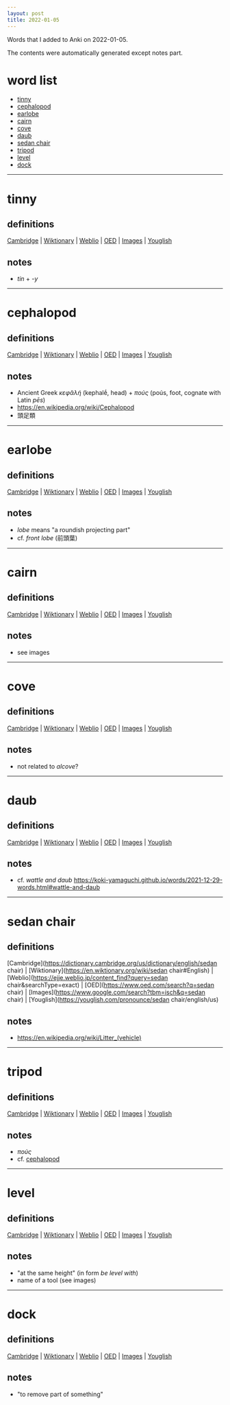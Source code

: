 ```yaml
---
layout: post
title: 2022-01-05
---
```


Words that I added to Anki on 2022-01-05.

The contents were automatically generated except notes part.
# word list
- [tinny](#tinny)
- [cephalopod](#cephalopod)
- [earlobe](#earlobe)
- [cairn](#cairn)
- [cove](#cove)
- [daub](#daub)
- [sedan chair](#sedan-chair)
- [tripod](#tripod)
- [level](#level)
- [dock](#dock)

---

# tinny
## definitions
[Cambridge](https://dictionary.cambridge.org/us/dictionary/english/tinny)
|
[Wiktionary](https://en.wiktionary.org/wiki/tinny#English)
|
[Weblio](https://ejje.weblio.jp/content_find?query=tinny&searchType=exact)
|
[OED](https://www.oed.com/search?q=tinny)
|
[Images](https://www.google.com/search?tbm=isch&q=tinny)
|
[Youglish](https://youglish.com/pronounce/tinny/english/us)

## notes
- *tin* + *-y*

---

# cephalopod
## definitions
[Cambridge](https://dictionary.cambridge.org/us/dictionary/english/cephalopod)
|
[Wiktionary](https://en.wiktionary.org/wiki/cephalopod#English)
|
[Weblio](https://ejje.weblio.jp/content_find?query=cephalopod&searchType=exact)
|
[OED](https://www.oed.com/search?q=cephalopod)
|
[Images](https://www.google.com/search?tbm=isch&q=cephalopod)
|
[Youglish](https://youglish.com/pronounce/cephalopod/english/us)

## notes
- Ancient Greek *κεφᾰλή* (kephalḗ, head) + *πούς* (poús, foot, cognate with Latin *pēs*)
- <https://en.wikipedia.org/wiki/Cephalopod>
- 頭足類

---

# earlobe
## definitions
[Cambridge](https://dictionary.cambridge.org/us/dictionary/english/earlobe)
|
[Wiktionary](https://en.wiktionary.org/wiki/earlobe#English)
|
[Weblio](https://ejje.weblio.jp/content_find?query=earlobe&searchType=exact)
|
[OED](https://www.oed.com/search?q=earlobe)
|
[Images](https://www.google.com/search?tbm=isch&q=earlobe)
|
[Youglish](https://youglish.com/pronounce/earlobe/english/us)

## notes
- *lobe* means "a roundish projecting part"
- cf. *front lobe* (前頭葉)

---

# cairn
## definitions
[Cambridge](https://dictionary.cambridge.org/us/dictionary/english/cairn)
|
[Wiktionary](https://en.wiktionary.org/wiki/cairn#English)
|
[Weblio](https://ejje.weblio.jp/content_find?query=cairn&searchType=exact)
|
[OED](https://www.oed.com/search?q=cairn)
|
[Images](https://www.google.com/search?tbm=isch&q=cairn)
|
[Youglish](https://youglish.com/pronounce/cairn/english/us)

## notes
- see images

---

# cove
## definitions
[Cambridge](https://dictionary.cambridge.org/us/dictionary/english/cove)
|
[Wiktionary](https://en.wiktionary.org/wiki/cove#English)
|
[Weblio](https://ejje.weblio.jp/content_find?query=cove&searchType=exact)
|
[OED](https://www.oed.com/search?q=cove)
|
[Images](https://www.google.com/search?tbm=isch&q=cove)
|
[Youglish](https://youglish.com/pronounce/cove/english/us)

## notes
- not related to *alcove*?

---

# daub
## definitions
[Cambridge](https://dictionary.cambridge.org/us/dictionary/english/daub)
|
[Wiktionary](https://en.wiktionary.org/wiki/daub#English)
|
[Weblio](https://ejje.weblio.jp/content_find?query=daub&searchType=exact)
|
[OED](https://www.oed.com/search?q=daub)
|
[Images](https://www.google.com/search?tbm=isch&q=daub)
|
[Youglish](https://youglish.com/pronounce/daub/english/us)

## notes
- cf. *wattle and daub* <https://koki-yamaguchi.github.io/words/2021-12-29-words.html#wattle-and-daub>

---

# sedan chair
## definitions
[Cambridge](https://dictionary.cambridge.org/us/dictionary/english/sedan chair)
|
[Wiktionary](https://en.wiktionary.org/wiki/sedan chair#English)
|
[Weblio](https://ejje.weblio.jp/content_find?query=sedan chair&searchType=exact)
|
[OED](https://www.oed.com/search?q=sedan chair)
|
[Images](https://www.google.com/search?tbm=isch&q=sedan chair)
|
[Youglish](https://youglish.com/pronounce/sedan chair/english/us)

## notes
- <https://en.wikipedia.org/wiki/Litter_(vehicle)>

---

# tripod
## definitions
[Cambridge](https://dictionary.cambridge.org/us/dictionary/english/tripod)
|
[Wiktionary](https://en.wiktionary.org/wiki/tripod#English)
|
[Weblio](https://ejje.weblio.jp/content_find?query=tripod&searchType=exact)
|
[OED](https://www.oed.com/search?q=tripod)
|
[Images](https://www.google.com/search?tbm=isch&q=tripod)
|
[Youglish](https://youglish.com/pronounce/tripod/english/us)

## notes
- *πούς*
- cf. [cephalopod](#cephalopod)

---

# level
## definitions
[Cambridge](https://dictionary.cambridge.org/us/dictionary/english/level)
|
[Wiktionary](https://en.wiktionary.org/wiki/level#English)
|
[Weblio](https://ejje.weblio.jp/content_find?query=level&searchType=exact)
|
[OED](https://www.oed.com/search?q=level)
|
[Images](https://www.google.com/search?tbm=isch&q=level)
|
[Youglish](https://youglish.com/pronounce/level/english/us)

## notes
- "at the same height" (in form *be level with*)
- name of a tool (see images)

---

# dock
## definitions
[Cambridge](https://dictionary.cambridge.org/us/dictionary/english/dock)
|
[Wiktionary](https://en.wiktionary.org/wiki/dock#English)
|
[Weblio](https://ejje.weblio.jp/content_find?query=dock&searchType=exact)
|
[OED](https://www.oed.com/search?q=dock)
|
[Images](https://www.google.com/search?tbm=isch&q=dock)
|
[Youglish](https://youglish.com/pronounce/dock/english/us)

## notes
- "to remove part of something"

